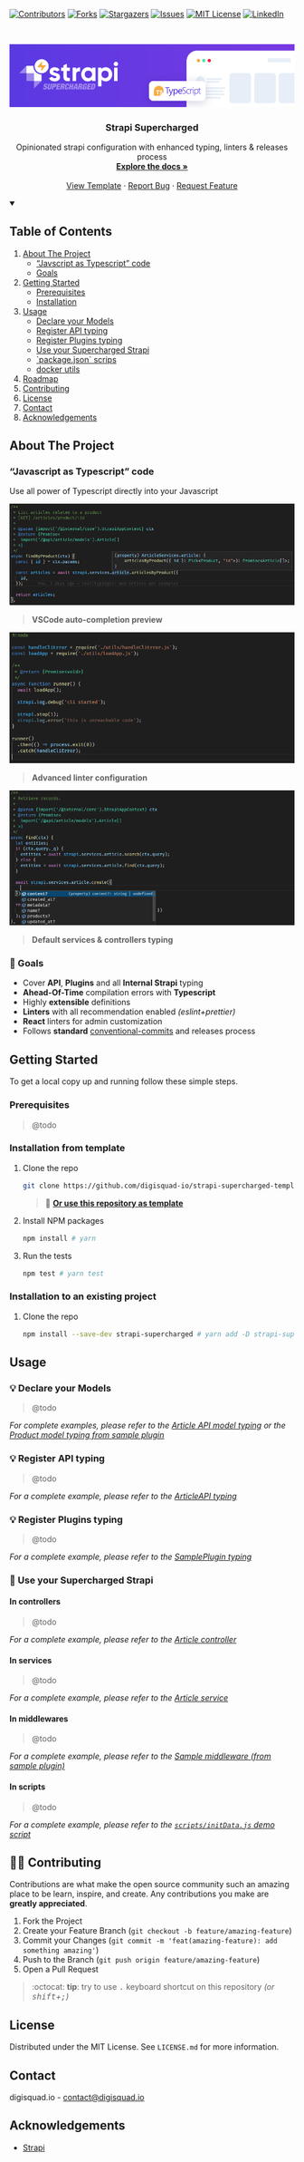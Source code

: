 <!-- PROJECT SHIELDS -->

[![Contributors][contributors-shield]][contributors-url]
[![Forks][forks-shield]][forks-url]
[![Stargazers][stars-shield]][stars-url]
[![Issues][issues-shield]][issues-url]
[![MIT License][license-shield]][license-url]
[![LinkedIn][linkedin-shield]][linkedin-url]

<!-- PROJECT LOGO -->
<br />
<p align="center">
  <a href="https://github.com/digisquad-io/strapi-supercharged">
    <img src="./.github/images/strapi-supercharged.png" alt="Strapi Supercharged" />
  </a>

  <h3 align="center">Strapi Supercharged</h3>

  <p align="center">
    Opinionated strapi configuration with enhanced typing, linters & releases process
    <br />
    <a href="https://github.com/digisquad-io/strapi-supercharged"><strong>Explore the docs »</strong></a>
    <br />
    <br />
    <a href="https://github.com/digisquad-io/strapi-supercharged-template">View Template</a>
    ·
    <a href="https://github.com/digisquad-io/strapi-supercharged/issues">Report Bug</a>
    ·
    <a href="https://github.com/digisquad-io/strapi-supercharged/issues">Request Feature</a>
  </p>
</p>

<!-- TABLE OF CONTENTS -->
<details open="open">
  <summary><h2>Table of Contents</h2></summary>
  <ol>
    <li>
      <a href="#about-the-project">About The Project</a>
      <ul>
        <li><a href="#javascript-as-typescript-code">“Javscript as Typescript” code</a></li>
        <li><a href="#-goals">Goals</a></li>
      </ul>
    </li>
    <li>
      <a href="#getting-started">Getting Started</a>
      <ul>
        <li><a href="#prerequisites">Prerequisites</a></li>
        <li><a href="#installation">Installation</a></li>
      </ul>
    </li>
    <li>
      <a href="#usage">Usage</a>
      <ul>
        <li><a href="#-declare-your-models">Declare your Models</a></li>
        <li><a href="#-register-api-typing">Register API typing</a></li>
        <li><a href="#-register-plugins-typing">Register Plugins typing</a></li>
        <li><a href="#-use-your-supercharged-strapi">Use your Supercharged Strapi</a></li>
        <li><a href="#-packagejson-scrips">`package.json` scrips</a></li>
        <li><a href="#-docker-utils">docker utils</a></li>
      </ul>
    </li>
    <li><a href="#-roadmap">Roadmap</a></li>
    <li><a href="#%EF%B8%8F-contributing">Contributing</a></li>
    <li><a href="#license">License</a></li>
    <li><a href="#contact">Contact</a></li>
    <li><a href="#acknowledgements">Acknowledgements</a></li>
  </ol>
</details>

<!-- ABOUT THE PROJECT -->

## About The Project

### “Javascript as Typescript” code

Use all power of Typescript directly into your Javascript

[![VSCode auto-completion preview][preview-api-content]](api/article/controllers/article.js "VSCode auto-completion preview")

> **VSCode auto-completion preview**

[![Advanced linter configuration][preview-improved-linters]](scripts/empty-script.js "Advanced linter configuration")

> **Advanced linter configuration**

[![Default services & controllers typing][preview-default-controllers-override]](api/article/controllers.d.ts "Default services & controllers typing")

> **Default services & controllers typing**

### 🎯 Goals

- Cover **API**, **Plugins** and all **Internal Strapi** typing
- **Ahead-Of-Time** compilation errors with **Typescript**
- Highly **extensible** definitions
- **Linters** with all recommendation enabled _(eslint+prettier)_
- **React** linters for admin customization
- Follows **standard** [conventional-commits](https://www.conventionalcommits.org) and releases process

<!-- GETTING STARTED -->

## Getting Started

To get a local copy up and running follow these simple steps.

### Prerequisites

> @todo

### Installation from template

1. Clone the repo
   ```sh
   git clone https://github.com/digisquad-io/strapi-supercharged-template.git
   ```
   > 🚀 **[Or use this repository as template](https://github.com/digisquad-io/strapi-supercharged-template/generate)**
2. Install NPM packages
   ```sh
   npm install # yarn
   ```
3. Run the tests
   ```sh
   npm test # yarn test
   ```

### Installation to an existing project

1. Clone the repo
   ```sh
   npm install --save-dev strapi-supercharged # yarn add -D strapi-supercharged
   ```

<!-- USAGE EXAMPLES -->

## Usage

### 💡 Declare your Models

> @todo

_For complete examples, please refer to the [Article API model typing](https://github.com/digisquad-io/strapi-supercharged-template/api/article/models/article.d.ts) or the [Product model typing from sample plugin](https://github.com/digisquad-io/strapi-supercharged-template/plugins/sample/models/product.d.ts)_

### 💡 Register API typing

> @todo

_For a complete example, please refer to the [ArticleAPI typing](https://github.com/digisquad-io/strapi-supercharged-template/api/article/index.d.ts)_

### 💡 Register Plugins typing

> @todo

_For a complete example, please refer to the [SamplePlugin typing](https://github.com/digisquad-io/strapi-supercharged-template/plugins/sample/index.d.ts)_

### 🌠 Use your Supercharged Strapi

#### In controllers

> @todo

_For a complete example, please refer to the [Article controller](https://github.com/digisquad-io/strapi-supercharged-template/api/article/controllers/article.js)_

#### In services

> @todo

_For a complete example, please refer to the [Article service](https://github.com/digisquad-io/strapi-supercharged-template/api/article/services/article.js)_

#### In middlewares

> @todo

_For a complete example, please refer to the [Sample middleware (from sample plugin)](https://github.com/digisquad-io/strapi-supercharged-template/plugins/sample/middlewares/sample.js)_

#### In scripts

> @todo

_For a complete example, please refer to the [`scripts/initData.js` demo script](https://github.com/digisquad-io/strapi-supercharged-template/scripts/initData.js)_

<!-- CONTRIBUTING -->

## 🙋‍♂️ Contributing

Contributions are what make the open source community such an amazing place to be learn, inspire, and create. Any contributions you make are **greatly appreciated**.

1. Fork the Project
2. Create your Feature Branch (`git checkout -b feature/amazing-feature`)
3. Commit your Changes (`git commit -m 'feat(amazing-feature): add something amazing'`)
4. Push to the Branch (`git push origin feature/amazing-feature`)
5. Open a Pull Request

> :octocat: **tip**: try to use <kbd>.</kbd> keyboard shortcut on this repository _(or <kbd>shift</kbd>+<kbd>;</kbd>)_

<!-- LICENSE -->

## License

Distributed under the MIT License. See `LICENSE.md` for more information.

<!-- CONTACT -->

## Contact

digisquad.io - contact@digisquad.io

<!-- ACKNOWLEDGEMENTS -->

## Acknowledgements

- [Strapi](https://github.com/strapi/strapi)

<!-- MARKDOWN LINKS & IMAGES -->
<!-- https://www.markdownguide.org/basic-syntax/#reference-style-links -->

[contributors-shield]: https://img.shields.io/github/contributors/digisquad-io/strapi-supercharged-template.svg?style=for-the-badge
[contributors-url]: https://github.com/digisquad-io/strapi-supercharged-template/graphs/contributors
[forks-shield]: https://img.shields.io/github/forks/digisquad-io/strapi-supercharged-template.svg?style=for-the-badge
[forks-url]: https://github.com/digisquad-io/strapi-supercharged-template/network/members
[stars-shield]: https://img.shields.io/github/stars/digisquad-io/strapi-supercharged-template.svg?style=for-the-badge
[stars-url]: https://github.com/digisquad-io/strapi-supercharged-template/stargazers
[issues-shield]: https://img.shields.io/github/issues/digisquad-io/strapi-supercharged-template.svg?style=for-the-badge
[issues-url]: https://github.com/digisquad-io/strapi-supercharged-template/issues
[license-shield]: https://img.shields.io/github/license/digisquad-io/strapi-supercharged-template.svg?style=for-the-badge
[license-url]: https://github.com/digisquad-io/strapi-supercharged-template/blob/master/LICENSE.txt
[linkedin-shield]: https://img.shields.io/badge/-LinkedIn-black.svg?style=for-the-badge&logo=linkedin&colorB=555
[linkedin-url]: https://linkedin.com/company/digisquad-io
[preview-api-content]: ./.github/images/preview-api-content.png
[preview-improved-linters]: ./.github/images/preview-improved-linters.png
[preview-default-controllers-override]: ./.github/images/preview-default-controllers-override.png
